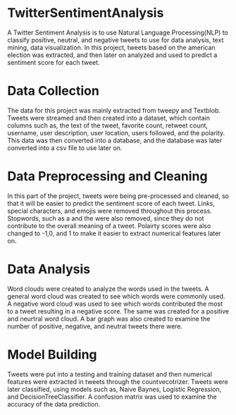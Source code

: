 # TwitterSentimentAnalysis
A Twitter Sentiment Analysis is to use Natural Language Processing(NLP) to classify positive, neutral, and negative tweets to use for data analysis, text mining, data visualization. In this project, tweets based on the american election was extracted, and then later on analyzed and used to predict a sentiment score for each tweet.

# Data Collection
The data for this project was mainly extracted from tweepy and Textblob. Tweets were streamed and then created into a dataset, which contain columns such as, the text of the tweet, favorite count, retweet count, username, user description, user location, users followed, and the polarity. This data was then converted into a database, and the database was later converted into a csv file to use later on.

# Data Preprocessing and Cleaning
In this part of the project, tweets were being pre-processed and cleaned, so that it will be easier to predict the sentiment score of each tweet. Links, special characters, and  emojis were removed throughout this process. Stopwords, such as a and the were also removed, since they do not contribute to the overall meaning of a tweet. Polairty scores were also changed to -1,0, and 1 to make it easier to extract numerical features later on.

# Data Analysis
Word clouds were created to analyze the words used in the tweets. A general word cloud was created to see which words were commonly used. A negative word cloud was used to see which words contributed the most to a tweet resulting in a negative score. The same was created for a positive and neurtral word cloud. A bar graph was also created to examine the number of positive, negative, and neutral tweets there were.

# Model Building
Tweets were put into a testing and training dataset and then numerical features were extracted in tweets through the countvecotrizer. Tweets were later classified, using models such as, Naive Baynes, Logistic Regression, and DecisionTreeClassifier. A confusion matrix was used to examine the accuracy of the data prediction.
